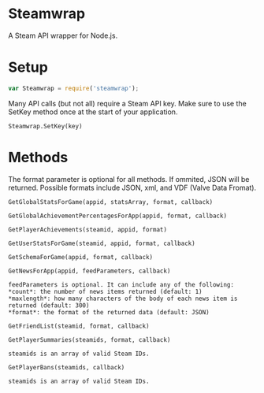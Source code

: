 # Steamwrap
A Steam API wrapper for Node.js.


# Setup
```javascript
var Steamwrap = require('steamwrap');
```

Many API calls (but not all) require a Steam API key. Make sure to use the SetKey method once at the start of your application.

`Steamwrap.SetKey(key)`


# Methods

The format parameter is optional for all methods. If ommited, JSON will be returned. Possible formats include JSON, xml, and VDF (Valve Data Fromat).

`GetGlobalStatsForGame(appid, statsArray, format, callback)`

`GetGlobalAchievementPercentagesForApp(appid, format, callback)`

`GetPlayerAchievements(steamid, appid, format)`

`GetUserStatsForGame(steamid, appid, format, callback)`

`GetSchemaForGame(appid, format, callback)`

`GetNewsForApp(appid, feedParameters, callback)`

```
feedParameters is optional. It can include any of the following:
*count*: the number of news items returned (default: 1)
*maxlength*: how many characters of the body of each news item is returned (default: 300)
*format*: the format of the returned data (default: JSON)
```

`GetFriendList(steamid, format, callback)`

`GetPlayerSummaries(steamids, format, callback)`

```
steamids is an array of valid Steam IDs.
```

`GetPlayerBans(steamids, callback)`

```
steamids is an array of valid Steam IDs.
```